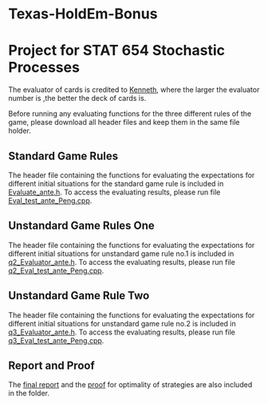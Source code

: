 # Texas-HoldEm-Bonus
# Project for STAT 654 Stochastic Processes

The evaluator of cards is credited to [Kenneth](https://github.com/kennethshackleton/SKPokerEval), where the larger the evaluator number is ,the better the deck of cards is.

Before running any evaluating functions for the three different rules of the game, please download all header files and keep them in the same file holder.

## Standard Game Rules
The header file containing the functions for evaluating the expectations for different initial situations for the standard game rule is included in [Evaluate_ante.h](https://github.com/Geophagus96/Texas-HoldEm-Bonus/blob/master/Evaluator_ante.h). To access the evaluating results, please run file [Eval_test_ante_Peng.cpp](https://github.com/Geophagus96/Texas-HoldEm-Bonus/blob/master/Eval_test_ante_Peng.cpp).

## Unstandard Game Rules One
The header file containing the functions for evaluating the expectations for different initial situations for unstandard game rule no.1 is included in [q2_Evaluator_ante.h](https://github.com/Geophagus96/Texas-HoldEm-Bonus/blob/master/q2_Evaluator_ante.h). To access the evaluating results, please run file [q2_Eval_test_ante_Peng.cpp](https://github.com/Geophagus96/Texas-HoldEm-Bonus/blob/master/q2_Eval_test_ante_Peng.cpp).

## Unstandard Game Rule Two 
The header file containing the functions for evaluating the expectations for different initial situations for unstandard game rule no.2 is included in [q3_Evaluator_ante.h](https://github.com/Geophagus96/Texas-HoldEm-Bonus/blob/master/q3_Evaluator_ante.h). To access the evaluating results, please run file [q3_Eval_test_ante_Peng.cpp](https://github.com/Geophagus96/Texas-HoldEm-Bonus/blob/master/q3_Eval_test_ante_Peng.cpp).

## Report and Proof
The [final report](https://github.com/Geophagus96/Texas-HoldEm-Bonus/blob/master/Report_YuzeZhou_YajieDuan_PengZhang.pdf) and the [proof](https://github.com/Geophagus96/Texas-HoldEm-Bonus/blob/master/Texas_Holdem_Bonus.pdf) for optimality of strategies are also included in the folder.

